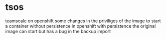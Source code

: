 # tsos
teamscale on openshift
some changes in the priviliges of the image to start a container without persistence in openshift
with persistence the original image can start but has a bug in the backup import
